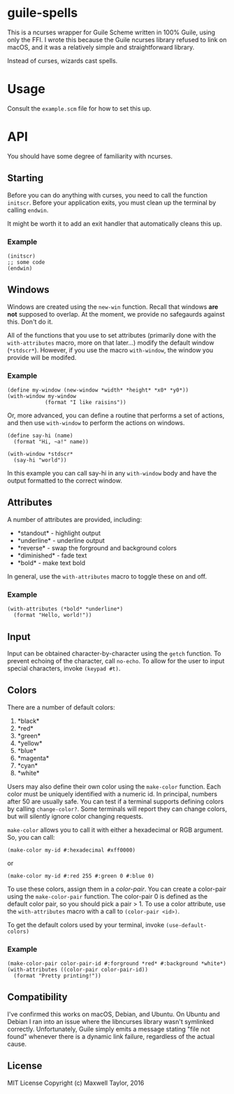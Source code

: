 # guile-spells

This is a ncurses wrapper for Guile Scheme written in 100% Guile, using only the FFI.
I wrote this because the Guile ncurses library refused to link on macOS, and it was a relatively 
simple and straightforward library.

Instead of curses, wizards cast spells.

# Usage

Consult the `example.scm` file for how to set this up.

# API

You should have some degree of familiarity with ncurses. 

## Starting

Before you can do anything with curses, you need to call the function `initscr`. 
Before your application exits, you must clean up the terminal by calling `endwin`. 

It might be worth it to add an exit handler that automatically cleans this up.

### Example 

    (initscr)
    ;; some code
    (endwin)

## Windows

Windows are created using the `new-win` function. Recall that windows __are not__ supposed to overlap. At the moment,
we provide no safegaurds against this. Don't do it.

All of the functions that you use to set attributes (primarily done with the `with-attributes` macro, more on that later...) 
modify the default window (`*stdscr*`). However, if you use the macro `with-window`,
the window you provide will be modifed. 

### Example

    (define my-window (new-window *width* *height* *x0* *y0*))
    (with-window my-window
                (format "I like raisins"))

Or, more advanced, you can define a routine that performs a set of actions, and then use `with-window` to perform
the actions on windows. 
    
    (define say-hi (name)
      (format "Hi, ~a!" name))
      
    (with-window *stdscr*
      (say-hi "world"))
      
In this example you can call say-hi in any `with-window` body and have the output formatted to the correct window.
        
## Attributes

A number of attributes are provided, including:
  * \*standout\* - highlight output
  * \*underline\* - underline output
  * \*reverse\* - swap the forground and background colors
  * \*diminished\* - fade text
  * \*bold\* - make text bold

In general, use the `with-attributes` macro to toggle these on and off.

### Example

    (with-attributes (*bold* *underline*)
      (format "Hello, world!"))
      
## Input 

Input can be obtained character-by-character using the `getch` function. To prevent echoing of the character,
call `no-echo`. To allow for the user to input special characters, invoke `(keypad #t)`. 

## Colors

There are a number of default colors:
  1. \*black\*
  2. \*red\*
  3. \*green\*
  4. \*yellow\*
  5. \*blue\*
  6. \*magenta\*
  7. \*cyan\*
  8. \*white\*
  
Users may also define their own color using the `make-color` function. Each color must be uniquely identified with
a numeric id. In principal, numbers after 50 are usually safe. You can test if a terminal supports defining colors by 
calling `change-color?`. Some terminals will report they can change colors, but will silently ignore color changing requests.

`make-color` allows you to call it with either a hexadecimal or RGB argument. So, you can call:

    (make-color my-id #:hexadecimal #xff0000)
    
or

    (make-color my-id #:red 255 #:green 0 #:blue 0)
    
To use these colors, assign them in a *color-pair*. You can create a color-pair using the `make-color-pair` function.
The color-pair 0 is defined as the default color pair, so you should pick a pair > 1. To use a color attribute, use the 
`with-attributes` macro with a call to `(color-pair <id>)`.

To get the default colors used by your terminal, invoke `(use-default-colors)`

### Example

    (make-color-pair color-pair-id #:forground *red* #:background *white*)
    (with-attributes ((color-pair color-pair-id))
      (format "Pretty printing!"))

## Compatibility

I've confirmed this works on macOS, Debian, and Ubuntu. On Ubuntu and Debian I ran into an issue where 
the libncurses library wasn't symlinked correctly. Unfortunately, Guile simply emits a message stating "file not found"
whenever there is a dynamic link failure, regardless of the actual cause. 

## License

MIT License
Copyright (c) Maxwell Taylor, 2016
